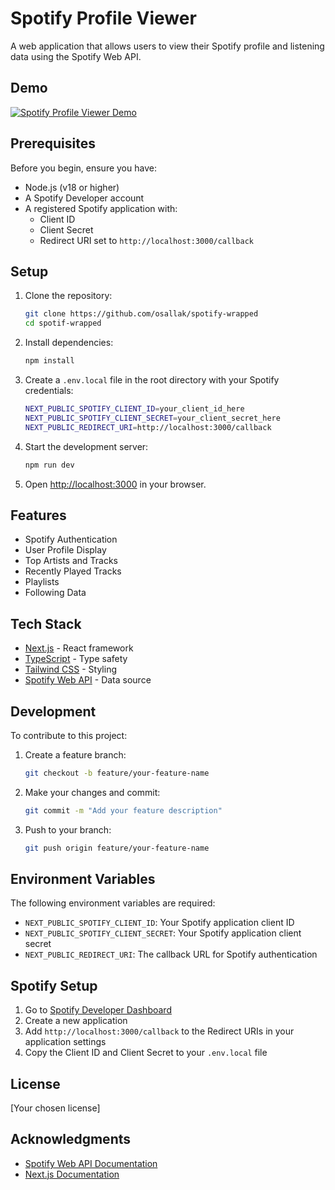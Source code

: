 # Spotify Profile Viewer

A web application that allows users to view their Spotify profile and listening data using the Spotify Web API.

## Demo

[![Spotify Profile Viewer Demo](https://img.youtube.com/vi/d9XKMcLltvw/0.jpg)](https://youtu.be/d9XKMcLltvw)

## Prerequisites

Before you begin, ensure you have:

- Node.js (v18 or higher)
- A Spotify Developer account
- A registered Spotify application with:
  - Client ID
  - Client Secret
  - Redirect URI set to `http://localhost:3000/callback`

## Setup

1. Clone the repository:

   ```bash
   git clone https://github.com/osallak/spotify-wrapped
   cd spotif-wrapped
   ```

2. Install dependencies:

   ```bash
   npm install
   ```

3. Create a `.env.local` file in the root directory with your Spotify credentials:

   ```bash
   NEXT_PUBLIC_SPOTIFY_CLIENT_ID=your_client_id_here
   NEXT_PUBLIC_SPOTIFY_CLIENT_SECRET=your_client_secret_here
   NEXT_PUBLIC_REDIRECT_URI=http://localhost:3000/callback
   ```

4. Start the development server:

   ```bash
   npm run dev
   ```

5. Open [http://localhost:3000](http://localhost:3000) in your browser.

## Features

- Spotify Authentication
- User Profile Display
- Top Artists and Tracks
- Recently Played Tracks
- Playlists
- Following Data

## Tech Stack

- [Next.js](https://nextjs.org/) - React framework
- [TypeScript](https://www.typescriptlang.org/) - Type safety
- [Tailwind CSS](https://tailwindcss.com/) - Styling
- [Spotify Web API](https://developer.spotify.com/documentation/web-api) - Data source

## Development

To contribute to this project:

1. Create a feature branch:

   ```bash
   git checkout -b feature/your-feature-name
   ```

2. Make your changes and commit:

   ```bash
   git commit -m "Add your feature description"
   ```

3. Push to your branch:
   ```bash
   git push origin feature/your-feature-name
   ```

## Environment Variables

The following environment variables are required:

- `NEXT_PUBLIC_SPOTIFY_CLIENT_ID`: Your Spotify application client ID
- `NEXT_PUBLIC_SPOTIFY_CLIENT_SECRET`: Your Spotify application client secret
- `NEXT_PUBLIC_REDIRECT_URI`: The callback URL for Spotify authentication

## Spotify Setup

1. Go to [Spotify Developer Dashboard](https://developer.spotify.com/dashboard)
2. Create a new application
3. Add `http://localhost:3000/callback` to the Redirect URIs in your application settings
4. Copy the Client ID and Client Secret to your `.env.local` file

## License

[Your chosen license]

## Acknowledgments

- [Spotify Web API Documentation](https://developer.spotify.com/documentation/web-api)
- [Next.js Documentation](https://nextjs.org/docs)

